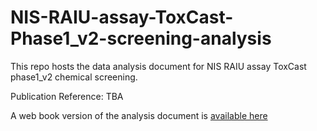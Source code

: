 # NIS-RAIU-assay-ToxCast-Phase1_v2-screening-analysis

This repo hosts the data analysis document for NIS RAIU assay ToxCast phase1_v2 chemical screening.  


Publication Reference: TBA

A web book version of the analysis document is [available here](https://njekin.github.io/NIS-RAIU-assay-ToxCast-Phase1_v2-screening-analysis/index.html)

 
